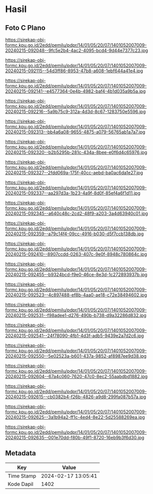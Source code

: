 # Hasil

## Foto C Plano

https://sirekap-obj-formc.kpu.go.id/2edd/pemilu/pdpr/14/01/05/20/07/1401052007009-20240215-092048--9fc5e2b4-4ac2-4095-bcd4-9d44e7377c23.jpg

https://sirekap-obj-formc.kpu.go.id/2edd/pemilu/pdpr/14/01/05/20/07/1401052007009-20240215-092115--54d3ff86-8953-47b8-a608-1ebf644a41e4.jpg

https://sirekap-obj-formc.kpu.go.id/2edd/pemilu/pdpr/14/01/05/20/07/1401052007009-20240215-092141--e4577364-0e4b-4982-baf4-4b1d035a9b5a.jpg

https://sirekap-obj-formc.kpu.go.id/2edd/pemilu/pdpr/14/01/05/20/07/1401052007009-20240215-092216--5a9b75c9-312a-4d3d-8c67-1283750e5596.jpg

https://sirekap-obj-formc.kpu.go.id/2edd/pemilu/pdpr/14/01/05/20/07/1401052007009-20240215-092313--bb4a6a08-9655-4875-a079-56765ab1a7a7.jpg

https://sirekap-obj-formc.kpu.go.id/2edd/pemilu/pdpr/14/01/05/20/07/1401052007009-20240215-092320--b2b5295b-281c-434a-8bee-e0f6d4c65976.jpg

https://sirekap-obj-formc.kpu.go.id/2edd/pemilu/pdpr/14/01/05/20/07/1401052007009-20240215-092327--2fdd069a-175f-40cc-aebd-ba0ac6da1e27.jpg

https://sirekap-obj-formc.kpu.go.id/2edd/pemilu/pdpr/14/01/05/20/07/1401052007009-20240215-092337--aa297d3a-1b23-4a9f-8d0f-85ef4a6f1d11.jpg

https://sirekap-obj-formc.kpu.go.id/2edd/pemilu/pdpr/14/01/05/20/07/1401052007009-20240215-092345--a640c48c-2cd2-48f9-a203-3a4d63940c01.jpg

https://sirekap-obj-formc.kpu.go.id/2edd/pemilu/pdpr/14/01/05/20/07/1401052007009-20240215-092359--a79c14f4-09cc-4916-b030-d5f7ccb138db.jpg

https://sirekap-obj-formc.kpu.go.id/2edd/pemilu/pdpr/14/01/05/20/07/1401052007009-20240215-092410--8907ccdd-0263-407c-9e0f-8948c780864c.jpg

https://sirekap-obj-formc.kpu.go.id/2edd/pemilu/pdpr/14/01/05/20/07/1401052007009-20240215-092455--b9324bcd-f9e0-46ce-8e3d-1c272893937b.jpg

https://sirekap-obj-formc.kpu.go.id/2edd/pemilu/pdpr/14/01/05/20/07/1401052007009-20240215-092523--4c897488-ef8b-4aa0-ae18-c72e38494602.jpg

https://sirekap-obj-formc.kpu.go.id/2edd/pemilu/pdpr/14/01/05/20/07/1401052007009-20240215-092531--f98adee1-d276-490b-b738-d9a32286d832.jpg

https://sirekap-obj-formc.kpu.go.id/2edd/pemilu/pdpr/14/01/05/20/07/1401052007009-20240215-092541--24f78090-4fb1-4d3f-adb5-9439e2a7d2c6.jpg

https://sirekap-obj-formc.kpu.go.id/2edd/pemilu/pdpr/14/01/05/20/07/1401052007009-20240215-092550--5e02523a-b601-437a-9852-af8987ee9d38.jpg

https://sirekap-obj-formc.kpu.go.id/2edd/pemilu/pdpr/14/01/05/20/07/1401052007009-20240215-092604--67a4c060-7620-47c0-8ec2-55aabdbd1882.jpg

https://sirekap-obj-formc.kpu.go.id/2edd/pemilu/pdpr/14/01/05/20/07/1401052007009-20240215-092615--cb0382b4-f26b-4826-a9d8-299fa087b57a.jpg

https://sirekap-obj-formc.kpu.go.id/2edd/pemilu/pdpr/14/01/05/20/07/1401052007009-20240215-092625--3a1b94a2-ff1c-4ed4-8e22-5d25588269ea.jpg

https://sirekap-obj-formc.kpu.go.id/2edd/pemilu/pdpr/14/01/05/20/07/1401052007009-20240215-092635--001e70dd-f80b-49f1-8720-16eb9b3f6d30.jpg


## Metadata

| Key        | Value               |
| ---------- | ------------------- |
| Time Stamp | 2024-02-17 13:05:41 |
| Kode Dapil | 1402                |



